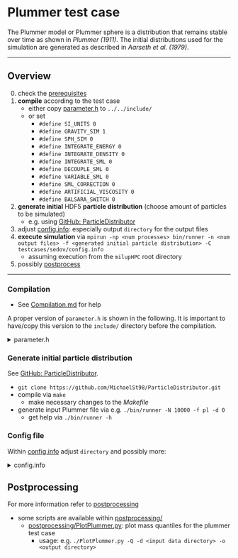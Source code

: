 # Plummer test case

The Plummer model or Plummer sphere is a distribution that remains stable over time as shown in *Plummer (1911)*. The initial distributions used for the simulation are generated as described in *Aarseth et al. (1979)*.

____

## Overview

0. check the [prerequisites](../../documents/Prerequisites.md)
1. **compile** according to the test case
	* either copy [parameter.h](parameter.h) to `../../include/`
	* or set
		* `#define SI_UNITS 0`
		* `#define GRAVITY_SIM 1`
		* `#define SPH_SIM 0`
		* `#define INTEGRATE_ENERGY 0`
		* `#define INTEGRATE_DENSITY 0`
		* `#define INTEGRATE_SML 0`
		* `#define DECOUPLE_SML 0`
		* `#define VARIABLE_SML 0`
		* `#define SML_CORRECTION 0`
		* `#define ARTIFICIAL_VISCOSITY 0`
		* `#define BALSARA_SWITCH 0`
2. **generate initial** HDF5 **particle distribution** (choose amount of particles to be simulated)
	* e.g. using [GitHub: ParticleDistributor](https://github.com/MichaelSt98/ParticleDistributor)
3. adjust [config.info](config.info): especially output `directory` for the output files
4. **execute simulation** via `mpirun -np <num processes> bin/runner -n <num output files> -f <generated initial particle distribution> -C testcases/sedov/config.info` 
	* assuming execution from the `milupHPC` root directory
5. possibly [postprocess](../../postprocessing/README.md)

_____

### Compilation

* See [Compilation.md](../../documents/Compilation.md) for help

A proper version of `parameter.h` is shown in the following. It is important to have/copy this version to the `include/` directory before the compilation.

<details>
<summary>
parameter.h
</summary>

```cpp
#ifndef MILUPHPC_PARAMETER_H
#define MILUPHPC_PARAMETER_H

#include <limits>

/**
 * Type definitions
 * * `real` corresponds to floating point precision for whole program
 * * `keyType` influences the maximal tree depth
 *     * maximal tree depth: (sizeof(keyType) - (sizeof(keyType) % DIM))/DIM
 */
#ifdef SINGLE_PRECISION
    typedef float real;
#else
    typedef double real;
#endif
typedef int integer;
typedef unsigned long keyType;
typedef int idInteger;

#include <iostream>

//#define theta 0.5

#define MAX_LEVEL 21

#define DEBUGGING 0

/**
 * * `SAFETY_LEVEL 0`: almost no safety measures
 * * `SAFETY_LEVEL 1`: most relevant/important safety measures
 * * `SAFETY_LEVEL 2`: more safety measures, including assertions
 * * `SAFETY_LEVEL 3`: many security measures, including all assertions
 */
#define SAFETY_LEVEL 1

/// Dimension of the problem
#define DIM 3
#define power_two(x) (1 << (x))
#define POW_DIM power_two(DIM)

/// [0]: natural units, [1]: SI units
#define SI_UNITS 0

/// [0]: rectangular (and not necessarily cubic domains), [1]: cubic domains
#define CUBIC_DOMAINS 1

/// Simulation with gravitational forces
#define GRAVITY_SIM 1

/// SPH simulation
#define SPH_SIM 0

/// integrate energy equation
#define INTEGRATE_ENERGY 0

/// integrate density equation
#define INTEGRATE_DENSITY 0

/// integrate smoothing length
#define INTEGRATE_SML 0

/// decouple smoothing length for pc integrator(s)
#define DECOUPLE_SML 0

/// variable smoothing length
#define VARIABLE_SML 0

/// correct smoothing length
#define SML_CORRECTION 0

/**
 * Choose the SPH representation to solve the momentum and energy equation:
 * * **SPH_EQU_VERSION 1:** original version with
 *     * HYDRO $dv_a/dt ~ - (p_a/rho_a**2 + p_b/rho_b**2)  \nabla_a W_ab$
 *     * SOLID $dv_a/dt ~ (sigma_a/rho_a**2 + sigma_b/rho_b**2) \nabla_a W_ab$
 * * **SPH_EQU_VERSION 2:** slighty different version with
 *     * HYDRO $dv_a/dt ~ - (p_a+p_b)/(rho_a*rho_b)  \nabla_a W_ab$
 *     * SOLID $dv_a/dt ~ (sigma_a+sigma_b)/(rho_a*rho_b)  \nabla_a W_ab$
 */
#define SPH_EQU_VERSION 1

// deprecated flag
#define ARTIFICIAL_VISCOSITY 1
#define BALSARA_SWITCH 0

// to be (fully) implemented flags
#define AVERAGE_KERNELS 0
#define DEAL_WITH_TOO_MANY_INTERACTIONS 0
#define SHEPARD_CORRECTION 0
#define SOLID 0
#define NAVIER_STOKES 0
#define ARTIFICIAL_STRESS 0
#define POROSITY 0
#define ZERO_CONSISTENCY 0
#define LINEAR_CONSISTENCY 0
#define FRAGMENTATION 0
#define PALPHA_POROSITY 0
#define PLASTICITY 0
#define KLEY_VISCOSITY 0

#define KEY_MAX ULONG_MAX
//TODO: make domain list size to run time constant
#define DOMAIN_LIST_SIZE 512
#define MAX_DEPTH 128
#define MAX_NUM_INTERACTIONS 180
#define NUM_THREADS_LIMIT_TIME_STEP 256
#define NUM_THREADS_CALC_CENTER_OF_MASS 256

// Courant (CFL) number (note that our sml is defined up to the zero of the kernel, not half of it)
#define COURANT_FACT 0.4

#define FORCES_FACT 0.2

constexpr real dbl_max = std::numeric_limits<real>::max();
#define DBL_MAX dbl_max;

namespace Constants {
    constexpr real G = 6.67430e-11;
}

typedef struct SimulationParameters {
    std::string directory;
    std::string logDirectory;
    int verbosity;
    bool timeKernels;
    int numOutputFiles;
    real timeStep;
    real maxTimeStep;
    real timeEnd;
    bool loadBalancing;
    int loadBalancingInterval;
    int loadBalancingBins;
    std::string inputFile;
    std::string materialConfigFile;
    int outputRank;
    bool performanceLog;
    bool particlesSent2H5;
    int sfcSelection;
    int integratorSelection;
//#if GRAVITY_SIM
    real theta;
    real smoothing;
    int gravityForceVersion;
//#endif
//#if SPH_SIM
    int smoothingKernelSelection;
    int sphFixedRadiusNNVersion;
//#endif
    bool removeParticles;
    int removeParticlesCriterion;
    real removeParticlesDimension;
    int bins;
    bool calculateAngularMomentum;
    bool calculateEnergy;
    bool calculateCenterOfMass;
    real particleMemoryContingent;
    int domainListSize;
} SimulationParameters;

struct To
{
    enum Target
    {
        host, device
    };
    Target t_;
    To(Target t) : t_(t) {}
    operator Target () const {return t_;}
private:
    template<typename T>
    operator T () const;
};

struct Smoothing
{
    enum Kernel
    {
        spiky, cubic_spline, wendlandc2, wendlandc4, wendlandc6
    };
    Kernel t_;
    Smoothing(Kernel t) : t_(t) {}
    operator Smoothing () const {return t_;}
private:
    template<typename T>
    operator T () const;
};

struct Execution
{
    enum Location
    {
        host, device
    };
    Location t_;
    Execution(Location t) : t_(t) {}
    operator Location () const {return t_;}
private:
    template<typename T>
    operator T () const;
};

struct Curve
{
    enum Type
    {
        lebesgue, hilbert
    };
    Type t_;
    Curve(Type t) : t_(t) {}
    operator Type () const {return t_;}
    //friend std::ostream& operator<<(std::ostream& out, const Curve::Type curveType);
private:
    template<typename T>
    operator T () const;
};

struct IntegratorSelection
{
    enum Type
    {
        explicit_euler, predictor_corrector_euler, leapfrog
    };
    Type t_;
    IntegratorSelection(Type t) : t_(t) {}
    operator Type () const {return t_;}
private:
    template<typename T>
    operator T () const;
};

/// implemented equation of states
enum EquationOfStates {
    //EOS_TYPE_ACCRETED = -2, /// special flag for particles that got accreted by a gravitating point mass
    //EOS_TYPE_IGNORE = -1, /// particle is ignored
    EOS_TYPE_POLYTROPIC_GAS = 0, /// polytropic EOS for gas, needs polytropic_K and polytropic_gamma in material.cfg file
    //EOS_TYPE_MURNAGHAN = 1, /// Murnaghan EOS for solid bodies, see Melosh "Impact Cratering", needs in material.cfg: rho_0, bulk_modulus, n
    //EOS_TYPE_TILLOTSON = 2, /// Tillotson EOS for solid bodies, see Melosh "Impact Cratering", needs in material.cfg: till_rho_0, till_A, till_B, till_E_0, till_E_iv, till_E_cv, till_a, till_b, till_alpha, till_beta; bulk_modulus and shear_modulus are needed to calculate the sound speed and crack growth speed for FRAGMENTATION
    EOS_TYPE_ISOTHERMAL_GAS = 3, /// this is pure molecular hydrogen at 10 K
    //EOS_TYPE_REGOLITH = 4, /// The Bui et al. 2008 soil model
    //EOS_TYPE_JUTZI = 5, /// Tillotson EOS with p-alpha model by Jutzi et al.
    //EOS_TYPE_JUTZI_MURNAGHAN = 6, /// Murnaghan EOS with p-alpha model by Jutzi et al.
    //EOS_TYPE_ANEOS = 7, /// ANEOS (or tabulated EOS in ANEOS format)
    //EOS_TYPE_VISCOUS_REGOLITH = 8, /// describe regolith as a viscous material -> EXPERIMENTAL DO NOT USE
    EOS_TYPE_IDEAL_GAS = 9, /// ideal gas equation, set polytropic_gamma in material.cfg
    //EOS_TYPE_SIRONO = 10, /// Sirono EOS modifed by Geretshauser in 2009/10
    //EOS_TYPE_EPSILON = 11, /// Tillotson EOS with epsilon-alpha model by Wuennemann, Collins et al.
    EOS_TYPE_LOCALLY_ISOTHERMAL_GAS = 12, /// locally isothermal gas: \f$ p = c_s^2 \times \varrho \f$
    //EOS_TYPE_JUTZI_ANEOS = 13/// ANEOS EOS with p-alpha model by Jutzi et al.
};

struct Entry
{
    enum Name
    {
        x,
#if DIM > 1
        y,
#if DIM == 3
        z,
#endif
#endif
        mass
    };
    Name t_;
    Entry(Name t) : t_(t) {}
    operator Name () const {return t_;}
private:
    template<typename T>
    operator T () const;
};

#endif //MILUPHPC_PARAMETER_H
```

</details>

### Generate initial particle distribution

See [GitHub: ParticleDistributor](https://github.com/MichaelSt98/ParticleDistributor).

* `git clone https://github.com/MichaelSt98/ParticleDistributor.git`
* compile via `make`
    * make necessary changes to the *Makefile*
* generate input Plummer file via e.g. `./bin/runner -N 10000 -f pl -d 0`
    * get help via `./bin/runner -h`


### Config file

Within [config.info](config.info) adjust `directory` and possibly more:


<details>
<summary>
config.info
</summary>

```
; IO RELATED
; ------------------------------------------------------
; output directory (will be created if it does not exist)
directory <TODO: directory>

; outputRank (-1 corresponds to all)
outputRank -1

; omit logType::TIME for standard output
omitTime true

; create log file (including warnings, errors, ...)
log false

; create performance log
performanceLog true

; write particles to be sent to h5 file
particlesSent2H5 false


; INTEGRATOR RELATED
; ------------------------------------------------------
; integrator selection
; explicit euler [0], predictor-corrector euler [1]
integrator 0
; initial time step
timeStep 0.025
; max time step allowed
maxTimeStep 0.025
; end time for simulation
timeEnd 25.0

; SIMULATION RELATED
; ------------------------------------------------------
; space-filling curve selection
; lebesgue [0], hilbert [1]
sfc 0

; theta-criterion for Barnes-Hut (approximative gravity)
theta 0.5
; smoothing parameter for gravitational forces
;smoothing 0.032
;smoothing 0.001024
smoothing 0.001024

; SPH smoothing kernel selection
; spiky [0], cubic spline [1], wendlandc2 [3], wendlandc4 [4], wendlandc6 [5]
smoothingKernel 1

; remove particles (corresponding to some criterion)
removeParticles true
; spherically [0], cubic [1]
removeParticlesCriterion 0
; allowed distance to center (0, 0, 0)
removeParticlesDimension 10.0

; execute load balancing
loadBalancing false
; interval for executing load balancing (every Nth step)
loadBalancingInterval 1
; amount of bins for load balancing
loadBalancingBins 2000

; how much memory to allocate (1.0 -> all particles can in principle be on one process)
particleMemoryContingent 1.0

; calculate angular momentum (and save to output file)
calculateAngularMomentum false
; calculate (total) energy (and save to output file)
calculateEnergy false
; calculate center of mass (and save to output file)
calculateCenterOfMass true


; THESE SHOULD PROBABLY NOT EXIST IN A PRODUCTION VERSION
; ------------------------------------------------------
; ------------------------------------------------------
; force version for gravity (use [0] or [2])
; burtscher [0], burtscher without presorting [1], miluphcuda with presorting [2],
; miluphcuda without presorting [3], miluphcuda shared memory (NOT working properly) [4]
gravityForceVersion 0
; fixed radius NN version for SPH (use [0])
; normal [0], brute-force [1], shared-memory [2], within-box [3]
sphFixedRadiusNNVersion 0
```

</details>

## Postprocessing

For more information refer to [postprocessing](../../postprocessing/README.md)

* some scripts are available within [postprocessing/](../../postprocessing/) 
	* [postprocessing/PlotPlummer.py](../../postprocessing//PlotPlummer.py): plot mass quantiles for the plummer test case
		* usage: e.g. `./PlotPlummer.py -Q -d <input data directory> -o <output directory>` 